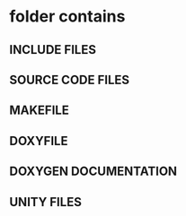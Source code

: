 # folder contains
 ## INCLUDE FILES
 ## SOURCE CODE FILES
 ## MAKEFILE
 ## DOXYFILE
 ## DOXYGEN DOCUMENTATION
 ## UNITY FILES
